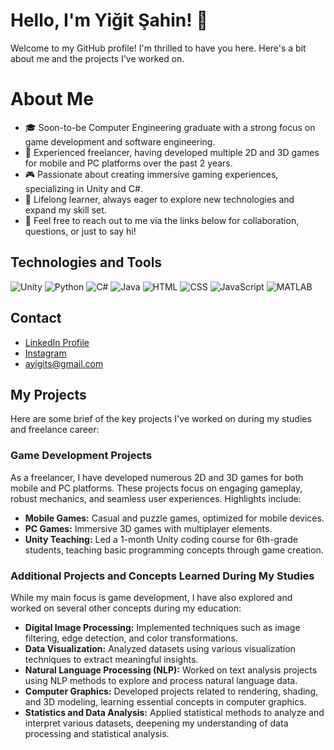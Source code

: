 # Hello, I'm Yiğit Şahin! 👋

Welcome to my GitHub profile! I'm thrilled to have you here. Here's a bit about me and the projects I've worked on.

# About Me

- 🎓 Soon-to-be Computer Engineering graduate with a strong focus on game development and software engineering.
- 💼 Experienced freelancer, having developed multiple 2D and 3D games for mobile and PC platforms over the past 2 years.
- 🎮 Passionate about creating immersive gaming experiences, specializing in Unity and C#.
- 🌱 Lifelong learner, always eager to explore new technologies and expand my skill set.
- 📩 Feel free to reach out to me via the links below for collaboration, questions, or just to say hi!

## Technologies and Tools
![Unity](https://img.shields.io/badge/-Unity-333333?style=flat&logo=unity)
![Python](https://img.shields.io/badge/-Python-333333?style=flat&logo=python)
![C#](https://img.shields.io/badge/-C%23-333333?style=flat&logo=csharp)
![Java](https://img.shields.io/badge/-Java-333333?style=flat&logo=java)
![HTML](https://img.shields.io/badge/-HTML-333333?style=flat&logo=html5)
![CSS](https://img.shields.io/badge/-CSS-333333?style=flat&logo=css3)
![JavaScript](https://img.shields.io/badge/-JavaScript-333333?style=flat&logo=javascript)
![MATLAB](https://img.shields.io/badge/-MATLAB-333333?style=flat&logo=mathworks)

## Contact
- [LinkedIn Profile](https://www.linkedin.com/in/yiğit-şahin-6025b9200/)
- [Instagram](https://www.instagram.com/yigit._.sahin/)
- ayigits@gmail.com


## My Projects

Here are some brief of the key projects I've worked on during my studies and freelance career:

### Game Development Projects

As a freelancer, I have developed numerous 2D and 3D games for both mobile and PC platforms. These projects focus on engaging gameplay, robust mechanics, and seamless user experiences. Highlights include:

- **Mobile Games:** Casual and puzzle games, optimized for mobile devices.
- **PC Games:** Immersive 3D games with multiplayer elements.
- **Unity Teaching:** Led a 1-month Unity coding course for 6th-grade students, teaching basic programming concepts through game creation.

### Additional Projects and Concepts Learned During My Studies
While my main focus is game development, I have also explored and worked on several other concepts during my education:
- **Digital Image Processing:** Implemented techniques such as image filtering, edge detection, and color transformations.
- **Data Visualization:** Analyzed datasets using various visualization techniques to extract meaningful insights.
- **Natural Language Processing (NLP):** Worked on text analysis projects using NLP methods to explore and process natural language data.
- **Computer Graphics:** Developed projects related to rendering, shading, and 3D modeling, learning essential concepts in computer graphics.
- **Statistics and Data Analysis:** Applied statistical methods to analyze and interpret various datasets, deepening my understanding of data processing and statistical analysis.
